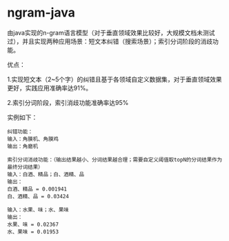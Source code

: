 # ngram-java
由java实现的n-gram语言模型（对于垂直领域效果比较好，大规模文档未测试过），并且实现两种应用场景：短文本纠错（搜索场景）；索引分词阶段的消歧功能。

优点：

1.实现短文本（2~5个字）的纠错且基于各领域自定义数据集，对于垂直领域效果更好，实践应用准确率达91%。

2.索引分词阶段，索引消歧功能准确率达95%

实例如下：

```
纠错功能：
输入：角膜机、角膜鸡
输出：角磨机

索引分词消歧功能：（输出结果越小、分词结果越合理；需要自定义阈值取topN的分词结果作为最终分词结果）
输入：白酒、精品；白、酒精、品
输出：
白酒、精品 = 0.001941
白、酒精、品 = 0.03424

输入：水果、味；水、果味
输出：
水果、味 = 0.02367
水、果味 = 0.01953
```
